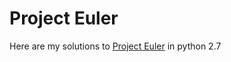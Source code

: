 Project Euler
=============

Here are my solutions to [Project Euler](http://projecteuler.net) in python 2.7
